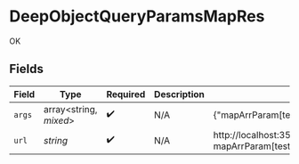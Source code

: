 # DeepObjectQueryParamsMapRes

OK


## Fields

| Field                                                                                                                                                                                                   | Type                                                                                                                                                                                                    | Required                                                                                                                                                                                                | Description                                                                                                                                                                                             | Example                                                                                                                                                                                                 |
| ------------------------------------------------------------------------------------------------------------------------------------------------------------------------------------------------------- | ------------------------------------------------------------------------------------------------------------------------------------------------------------------------------------------------------- | ------------------------------------------------------------------------------------------------------------------------------------------------------------------------------------------------------- | ------------------------------------------------------------------------------------------------------------------------------------------------------------------------------------------------------- | ------------------------------------------------------------------------------------------------------------------------------------------------------------------------------------------------------- |
| `args`                                                                                                                                                                                                  | array<string, *mixed*>                                                                                                                                                                                  | :heavy_check_mark:                                                                                                                                                                                      | N/A                                                                                                                                                                                                     | {"mapArrParam[test]":["test","test2"],"mapArrParam[test2]":["test3","test4"],"mapParam[test]":"value","mapParam[test2]":"value2"}                                                                       |
| `url`                                                                                                                                                                                                   | *string*                                                                                                                                                                                                | :heavy_check_mark:                                                                                                                                                                                      | N/A                                                                                                                                                                                                     | http://localhost:35123/anything/queryParams/deepObject/map?mapArrParam[test2]=test3&mapArrParam[test2]=test4&mapArrParam[test]=test&mapArrParam[test]=test2&mapParam[test2]=value2&mapParam[test]=value |